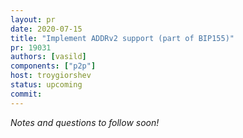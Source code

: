 ```yaml
---
layout: pr
date: 2020-07-15
title: "Implement ADDRv2 support (part of BIP155)"
pr: 19031
authors: [vasild]
components: ["p2p"]
host: troygiorshev
status: upcoming
commit:
---
```


_Notes and questions to follow soon!_

<!-- TODO: Before meeting, add notes and questions
## Notes

## Questions
-->


<!-- TODO: After meeting, uncomment and add meeting log between the irc tags
## Meeting Log

{% irc %}
{% endirc %}
-->

